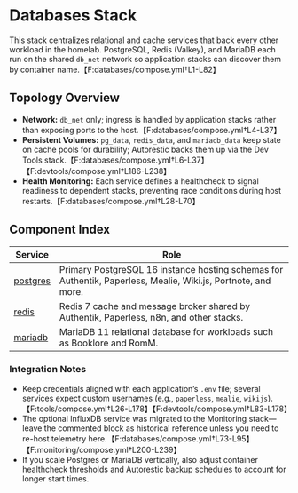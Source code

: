 <!--
title: Databases Stack
description:
published: true
date: 2025-10-19T08:57:42Z
tags:
editor: markdown
-->

# Databases Stack

This stack centralizes relational and cache services that back every other workload in the homelab. PostgreSQL, Redis (Valkey), and MariaDB each run on the shared `db_net` network so application stacks can discover them by container name.【F:databases/compose.yml†L1-L82】

## Topology Overview
- **Network:** `db_net` only; ingress is handled by application stacks rather than exposing ports to the host.【F:databases/compose.yml†L4-L37】
- **Persistent Volumes:** `pg_data`, `redis_data`, and `mariadb_data` keep state on cache pools for durability; Autorestic backs them up via the Dev Tools stack.【F:databases/compose.yml†L6-L37】【F:devtools/compose.yml†L186-L238】
- **Health Monitoring:** Each service defines a healthcheck to signal readiness to dependent stacks, preventing race conditions during host restarts.【F:databases/compose.yml†L28-L70】

## Component Index

| Service | Role |
| --- | --- |
| [postgres](postgres.md) | Primary PostgreSQL 16 instance hosting schemas for Authentik, Paperless, Mealie, Wiki.js, Portnote, and more. |
| [redis](redis.md) | Redis 7 cache and message broker shared by Authentik, Paperless, n8n, and other stacks. |
| [mariadb](mariadb.md) | MariaDB 11 relational database for workloads such as Booklore and RomM. |

### Integration Notes
- Keep credentials aligned with each application’s `.env` file; several services expect custom usernames (e.g., `paperless`, `mealie`, `wikijs`).【F:tools/compose.yml†L26-L178】【F:devtools/compose.yml†L83-L178】
- The optional InfluxDB service was migrated to the Monitoring stack—leave the commented block as historical reference unless you need to re-host telemetry here.【F:databases/compose.yml†L73-L95】【F:monitoring/compose.yml†L200-L239】
- If you scale Postgres or MariaDB vertically, also adjust container healthcheck thresholds and Autorestic backup schedules to account for longer start times.
